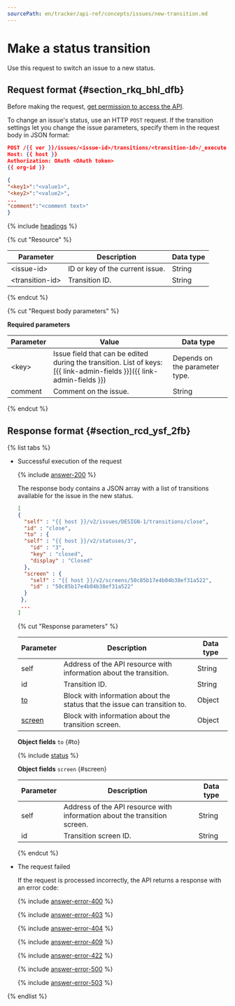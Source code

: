 ```yaml
---
sourcePath: en/tracker/api-ref/concepts/issues/new-transition.md
---
```

# Make a status transition

Use this request to switch an issue to a new status.

## Request format {#section_rkq_bhl_dfb}

Before making the request, [get permission to access the API](../access.md).

To change an issue's status, use an HTTP `POST` request. If the transition settings let you change the issue parameters, specify them in the request body in JSON format:

```json
POST /{{ ver }}/issues/<issue-id>/transitions/<transition-id>/_execute
Host: {{ host }}
Authorization: OAuth <OAuth token>
{{ org-id }}

{
"<key1>":"<value1>",
"<key2>":"<value2>",
...
"comment":"<comment text>"
}
```

{% include [headings](../../../_includes/tracker/api/headings.md) %}

{% cut "Resource" %}

| Parameter | Description | Data type |
| -------- | -------- | ---------- |
| \<issue-id> | ID or key of the current issue. | String |
| \<transition-id> | Transition ID. | String |

{% endcut %}

{% cut "Request body parameters" %}

**Required parameters**

| Parameter | Value | Data type |
| ----- | ----- | ----- |
| \<key\> | Issue field that can be edited during the transition. List of keys: [{{ link-admin-fields }}]({{ link-admin-fields }}) | Depends on the parameter type. |
| comment | Comment on the issue. | String |

{% endcut %}

## Response format {#section_rcd_ysf_2fb}

{% list tabs %}

- Successful execution of the request

    {% include [answer-200](../../../_includes/tracker/api/answer-200.md) %}

    The response body contains a JSON array with a list of transitions available for the issue in the new status.

    ```json
    [ 
    {
      "self" : "{{ host }}/v2/issues/DESIGN-1/transitions/close",
      "id" : "close",
      "to" : {
      "self" : "{{ host }}/v2/statuses/3",
        "id" : "3",
        "key" : "closed",
        "display" : "Closed"
      },
      "screen" : {
        "self" : "{{ host }}/v2/screens/50c85b17e4b04b38ef31a522",
        "id" : "50c85b17e4b04b38ef31a522"
      }
     },
     ...
    ]
    ```

  {% cut "Response parameters" %}

  | Parameter | Description | Data type |
  | ----- | ----- | ----- |
  | self | Address of the API resource with information about the transition. | String |
  | id | Transition ID. | String |
  | [to](#to) | Block with information about the status that the issue can transition to. | Object |
  | [screen](#screen) | Block with information about the transition screen. | Object |

  **Object fields** `to` {#to}

  {% include [status](../../../_includes/tracker/api/status.md) %}

  **Object fields** `screen` {#screen}

  | Parameter | Description | Data type |
  | ----- | ----- | ----- |
  | self | Address of the API resource with information about the transition screen. | String |
  | id | Transition screen ID. | String |

  {% endcut %}

- The request failed

  If the request is processed incorrectly, the API returns a response with an error code:

  {% include [answer-error-400](../../../_includes/tracker/api/answer-error-400.md) %}

  {% include [answer-error-403](../../../_includes/tracker/api/answer-error-403.md) %}

  {% include [answer-error-404](../../../_includes/tracker/api/answer-error-404.md) %}

  {% include [answer-error-409](../../../_includes/tracker/api/answer-error-409.md) %}

  {% include [answer-error-422](../../../_includes/tracker/api/answer-error-422.md) %}

  {% include [answer-error-500](../../../_includes/tracker/api/answer-error-500.md) %}

  {% include [answer-error-503](../../../_includes/tracker/api/answer-error-503.md) %}

{% endlist %}

